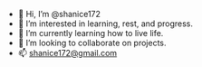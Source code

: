 - 👋 Hi, I’m @shanice172
- 👀 I’m interested in learning, rest, and progress.
- 🌱 I’m currently learning how to live life.
- 💞️ I’m looking to collaborate on projects.
- 📫 shanice172@gmail.com

<!---
shanice172/shanice172 is a ✨ special ✨ repository because its `README.md` (this file) appears on your GitHub profile.
You can click the Preview link to take a look at your changes.
--->
